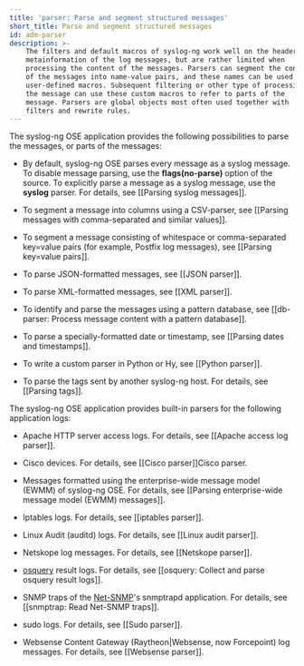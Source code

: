 ```yaml
---
title: 'parser: Parse and segment structured messages'
short_title: Parse and segment structured messages
id: adm-parser
description: >-
    The filters and default macros of syslog-ng work well on the headers and
    metainformation of the log messages, but are rather limited when
    processing the content of the messages. Parsers can segment the content
    of the messages into name-value pairs, and these names can be used as
    user-defined macros. Subsequent filtering or other type of processing of
    the message can use these custom macros to refer to parts of the
    message. Parsers are global objects most often used together with
    filters and rewrite rules.
---
```


The syslog-ng OSE application provides the following possibilities to
parse the messages, or parts of the messages:

- By default, syslog-ng OSE parses every message as a syslog message.
    To disable message parsing, use the **flags(no-parse)** option of
    the source. To explicitly parse a message as a syslog message, use
    the **syslog** parser. For details, see
    [[Parsing syslog messages]].
- To segment a message into columns using a CSV-parser, see
    [[Parsing messages with comma-separated and similar values]].

- To segment a message consisting of whitespace or comma-separated
    key=value pairs (for example, Postfix log messages), see
    [[Parsing key=value pairs]].
- To parse JSON-formatted messages, see [[JSON parser]].

- To parse XML-formatted messages, see [[XML parser]].

- To identify and parse the messages using a pattern database, see
    [[db-parser: Process message content with a pattern database]].

- To parse a specially-formatted date or timestamp, see
    [[Parsing dates and timestamps]].
- To write a custom parser in Python or Hy, see
    [[Python parser]].
- To parse the tags sent by another syslog-ng host. For details, see
    [[Parsing tags]].

The syslog-ng OSE application provides built-in parsers for the
following application logs:

- Apache HTTP server access logs. For details, see
    [[Apache access log parser]].
- Cisco devices. For details, see [[Cisco parser]]Cisco     parser.

- Messages formatted using the enterprise-wide message model (EWMM) of
    syslog-ng OSE. For details, see
    [[Parsing enterprise-wide message model (EWMM) messages]].

- Iptables logs. For details, see [[iptables parser]].

- Linux Audit (auditd) logs. For details, see
    [[Linux audit parser]].
- Netskope log messages. For details, see
    [[Netskope parser]].
- [osquery](https://osquery.io) result logs. For details, see
    [[osquery: Collect and parse osquery result logs]].

- SNMP traps of the [Net-SNMP](http://www.net-snmp.org)\'s snmptrapd
    application. For details, see
    [[snmptrap: Read Net-SNMP traps]].
- sudo logs. For details, see [[Sudo parser]].
- Websense Content Gateway (Raytheon\|Websense, now Forcepoint) log
    messages. For details, see [[Websense parser]].
